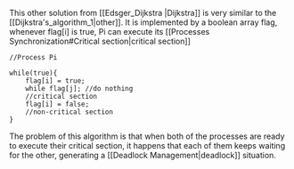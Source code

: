 This other solution from [[Edsger_Dijkstra |Dijkstra]] is very similar to the [[Dijkstra's_algorithm_1|other]].
It is implemented by a boolean array flag, whenever flag\[i] is true, Pi can execute its [[Processes Synchronization#Critical section|critical section]]  
```
//Process Pi

while(true){
	flag[i] = true;
	while flag[j]; //do nothing
	//critical section
	flag[i] = false;
	//non-critical section
}
```
The problem of this algorithm is that when both of the processes are ready to execute their critical section, it happens that each of them keeps waiting for the other, generating a [[Deadlock Management|deadlock]] situation. 